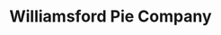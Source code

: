 ---
title: "Williamsford Pie Company"
url: /williamsford-township-of-chatsworth/williamsford-pie-company/
shop: Bäckerei
---